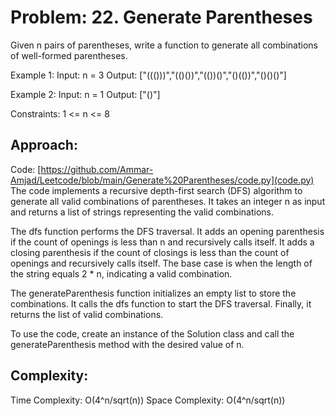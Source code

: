 # Problem: 22. Generate Parentheses
Given n pairs of parentheses, write a function to generate all combinations of well-formed parentheses.

Example 1:
Input: n = 3
Output: ["((()))","(()())","(())()","()(())","()()()"]

Example 2:
Input: n = 1
Output: ["()"]
 
Constraints:
1 <= n <= 8

## Approach: 

Code: [https://github.com/Ammar-Amjad/Leetcode/blob/main/Generate%20Parentheses/code.py](code.py)
The code implements a recursive depth-first search (DFS) algorithm to generate all valid combinations of parentheses. It takes an integer n as input and returns a list of strings representing the valid combinations.

The dfs function performs the DFS traversal. It adds an opening parenthesis if the count of openings is less than n and recursively calls itself. It adds a closing parenthesis if the count of closings is less than the count of openings and recursively calls itself. The base case is when the length of the string equals 2 * n, indicating a valid combination.

The generateParenthesis function initializes an empty list to store the combinations. It calls the dfs function to start the DFS traversal. Finally, it returns the list of valid combinations.

To use the code, create an instance of the Solution class and call the generateParenthesis method with the desired value of n.

## Complexity: 
Time Complexity: O(4^n/sqrt(n))
Space Complexity: O(4^n/sqrt(n))